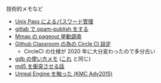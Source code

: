 技術的メモなど

- [Unix Pass によるパスワード管理](./unix-pass/unix-pass.md)
- [gitlab で opam-publish をする](./opam-publish/opam-publish.md)
- [Mmap の pageout 挙動調査](./file-based-mmap/file-based-mmap.md)
- [Github Classroom の為の Circle CI 設定](https://github.com/taiseiKMC/github_education_with_circle_ci_document)
    - CircleCI の仕様が 2020 年に大分変わったので多分古い
- [gdb の使い方メモ](./gdb/gdb.md) ([これ](https://gist.github.com/taiseiKMC/a442462eaf3dc7b8cda56ce91f93357a/) と同じ)
- [md5 を衝突させる話](./md5-coll/md5-coll.md)
- [Unreal Engine を触った (KMC Adv2015)](https://taiseikmc.github.io/Adv2015/)
